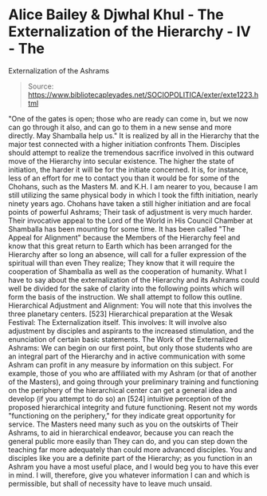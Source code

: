 # Alice Bailey & Djwhal Khul - The Externalization of the Hierarchy - IV - The
Externalization of the Ashrams

> Source: https://www.bibliotecapleyades.net/SOCIOPOLITICA/exter/exte1223.html

"One of the gates is open; those who are ready can come in, but we now can go through it also, and can go to them in a new sense and more directly. May Shamballa help us."
It is realized by all in the Hierarchy that the major test connected with a higher initiation confronts Them. Disciples should attempt to realize the tremendous sacrifice involved in this outward move of the Hierarchy into secular existence. The higher the state of initiation, the harder it will be for the initiate concerned. It is, for instance, less of an effort for me to contact you than it would be for some of the Chohans, such as the Masters M. and K.H. I am nearer to you, because I am still utilizing the same physical body in which I took the fifth initiation, nearly ninety years ago. Chohans have taken a still higher initiation and are focal points of powerful Ashrams; Their task of adjustment is very much harder. Their invocative appeal to the Lord of the World in His Council Chamber at Shamballa has been mounting for some time. It has been called "The Appeal for Alignment" because the Members of the Hierarchy feel and know that this great return to Earth which has been arranged for the Hierarchy after so long an absence, will call for a fuller expression of the spiritual will than even They realize; They know that it will require the cooperation of Shamballa as well as the cooperation of humanity.
What I have to say about the externalization of the Hierarchy and its Ashrams could well be divided for the sake of clarity into the following points which will form the basis of the instruction. We shall attempt to follow this outline.
Hierarchical Adjustment and Alignment:
You will note that this involves the three planetary centers. [523]
Hierarchical preparation at the Wesak Festival:
The Externalization itself. This involves:
It will involve also adjustment by disciples and aspirants to the increased stimulation, and the enunciation of certain basic statements.
The Work of the Externalized Ashrams:
We can begin on our first point, but only those students who are an integral part of the Hierarchy and in active communication with some Ashram can profit in any measure by information on this subject. For example, those of you who are affiliated with my Ashram (or that of another of the Masters), and going through your preliminary training and functioning on the periphery of the hierarchical center can get a general idea and develop (if you attempt to do so) an [524] intuitive perception of the proposed hierarchical integrity and future functioning.
Resent not my words "functioning on the periphery," for they indicate great opportunity for service. The Masters need many such as you on the outskirts of Their Ashrams, to aid in hierarchical endeavor, because you can reach the general public more easily than They can do, and you can step down the teaching far more adequately than could more advanced disciples. You and disciples like you are a definite part of the Hierarchy; as you function in an Ashram you have a most useful place, and I would beg you to have this ever in mind. I will, therefore, give you whatever information I can and which is permissible, but shall of necessity have to leave much unsaid.
